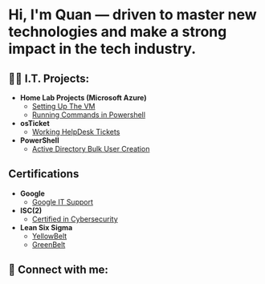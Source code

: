 <h1>Hi, I'm Quan — driven to master new technologies and make a strong impact in the tech industry. <br/></h1>

<h2>👨‍💻 I.T. Projects:</h2>

- <b>Home Lab Projects (Microsoft Azure)</b>
    - [Setting Up The VM](https://youtu.be/Q4cIJLrUtCo)  
  - [Running Commands in Powershell](https://youtu.be/GNErFS5yINI)
- <b>osTicket</b>
  - [Working HelpDesk Tickets](https://github.com/QuanM11/osTicket/blob/main/README.md)
- <b>PowerShell</b>
  - [Active Directory Bulk User Creation]()

<h2>Certifications</h2>

- <b>Google</b>
  - [Google IT Support](https://www.credly.com/badges/b489b905-94c8-45fd-8ebf-cfae4050cce1/public_url)  
- <b>ISC(2)</b>
  - [Certified in Cybersecurity](https://www.credly.com/badges/8d99acf2-4baf-49f4-87c4-b8f70f57fa96/public_url)
- <b>Lean Six Sigma</b>
  - [YellowBelt](https://www.credly.com/badges/b323c72e-a223-4953-a4fa-bdb639cd729c/public_url)
  - [GreenBelt](https://www.credly.com/badges/de079db7-4839-4970-a84b-6ba695e6a628/public_url) 

<h2> 🤳 Connect with me:</h2>



